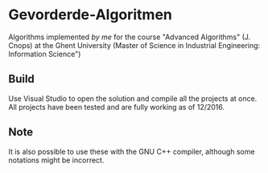 # Gevorderde-Algoritmen
Algorithms implemented *by me* for the course "Advanced Algorithms" (J. Cnops) at the Ghent University (Master of Science in Industrial Engineering: Information Science")

## Build
Use Visual Studio to open the solution and compile all the projects at once. All projects have been tested and are fully working as of 12/2016. 

## Note
It is also possible to use these with the GNU C++ compiler, although some notations might be incorrect.
